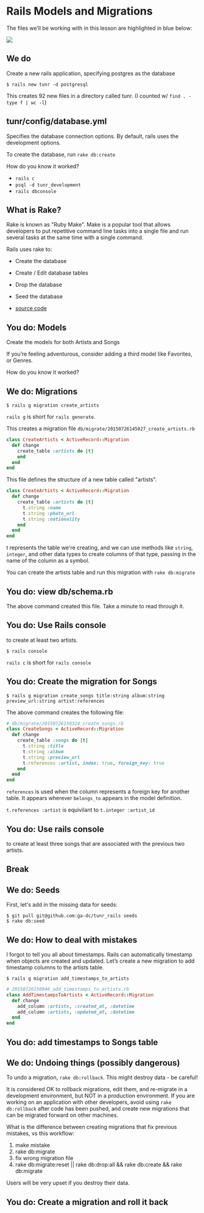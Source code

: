 # Rails Models and Migrations

The files we’ll be working with in this lesson are highlighted in blue below:

![](https://dl.dropboxusercontent.com/s/2zho5ekuhxpp5lx/Screenshot%202015-07-26%2010.26.28.png?dl=0)

## We do

Create a new rails application, specifying postgres as the database

    $ rails new tunr -d postgresql

This creates 92 new files in a directory called tunr. (I counted w/ `find . -type f | wc -l`)

## tunr/config/database.yml

Specifies the database connection options. By default, rails uses the development options.

To create the database, run `rake db:create`

How do you know it worked?

- `rails c`
- `psql -d tunr_development`
- `rails dbconsole`

## What is Rake?

Rake is known as "Ruby Make". Make is a popular tool that allows developers to put
repetitive command line tasks into a single file and run several tasks at the same time
with a single command.

Rails uses rake to:

- Create the database
- Create / Edit database tables
- Drop the database
- Seed the database

- [source code](https://github.com/rails/rails/blob/3e36db4406beea32772b1db1e9a16cc1e8aea14c/railties/lib/rails/tasks/engine.rake#L30-L31)

## You do: Models

Create the models for both Artists and Songs

If you’re feeling adventurous, consider adding a third model like Favorites, or Genres.

How do you know it worked?

## We do: Migrations

    $ rails g migration create_artists

`rails g` is short for `rails generate`.

This creates a migration file `db/migrate/20150726145027_create_artists.rb`

```rb
class CreateArtists < ActiveRecord::Migration
  def change
    create_table :artists do |t|
    end
  end
end
```

This file defines the structure of a new table called "artists".

```rb
class CreateArtists < ActiveRecord::Migration
  def change
    create_table :artists do |t|
      t.string :name 
      t.string :photo_url 
      t.string :nationality
    end
  end
end
```

t represents the table we're creating, and we can use methods like `string`, `integer`, and other
data types to create columns of that type, passing in the name of the column as a symbol.

You can create the artists table and run this migration with `rake db:migrate`

## You do: view db/schema.rb

The above command created this file. Take a minute to read through it. 

## You do: Use Rails console

to create at least two artists.

```
$ rails console
```

`rails c` is short for `rails console`

## You do: Create the migration for Songs

```
$ rails g migration create_songs title:string album:string preview_url:string artist:references
```

The above command creates the following file:

```rb
# db/migrate/20150726150324_create_songs.rb
class CreateSongs < ActiveRecord::Migration
  def change
    create_table :songs do |t|
      t.string :title
      t.string :album
      t.string :preview_url
      t.references :artist, index: true, foreign_key: true
    end
  end
end
```

`references` is used when the column represents a foreign key for another table. It appears
wherever `belongs_to` appears in the model definition.

`t.references :artist` is equivilant to `t.integer :artist_id`

## You do: Use rails console

to create at least three songs that are associated with the previous two artists.

## Break

## We do: Seeds

First, let's add in the missing data for seeds:

    $ git pull git@github.com:ga-dc/tunr_rails seeds
    $ rake db:seed

## We do: How to deal with mistakes

I forgot to tell you all about timestamps. Rails can automatically timestamp when 
objects are created and updated. Let’s create a new migration to add timestamp columns
to the artists table.

    $ rails g migration add_timestamps_to_artists

```rb
# 20150726150946_add_timestamps_to_artists.rb
class AddTimestampsToArtists < ActiveRecord::Migration
  def change
    add_column :artists, :created_at, :datetime
    add_column :artists, :updated_at, :datetime
  end
end
```

## You do: add timestamps to Songs table

## We do: Undoing things (possibly dangerous)

To undo a migration, `rake db:rollback`. This might destroy data - be careful!

It is considered OK to rollback migrations, edit them, and re-migrate in a development
environment, but NOT in a production environment. If you are working on an application
with other developers, avoid using `rake db:rollback` after code has been pushed, and
create new migrations that can be migrated forward on other machines.

What is the difference between creating migrations that fix previous mistakes, vs this workflow:

1. make mistake
2. rake db:migrate
3. fix wrong migration file
4. rake db:migrate:reset || rake db:drop:all && rake db:create && rake db:migrate

Users will be very upset if you destroy their data. 

## You do: Create a migration and roll it back


